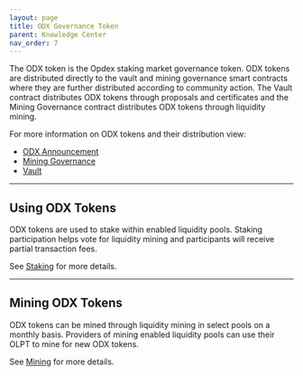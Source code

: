 ```yaml
---
layout: page
title: ODX Governance Token
parent: Knowledge Center
nav_order: 7
---
```


The ODX token is the Opdex staking market governance token. ODX tokens are distributed directly to the vault and mining governance smart contracts where they are further distributed according to community action. The Vault contract distributes ODX tokens through proposals and certificates and the Mining Governance contract distributes ODX tokens through liquidity mining.

For more information on ODX tokens and their distribution view:

- <a href="https://blog.opdex.com/introducing-odx-82ea356940e5" target="_blank">ODX Announcement</a>
- [Mining Governance](mining-governance)
- [Vault](vault)

---

## Using ODX Tokens

ODX tokens are used to stake within enabled liquidity pools. Staking participation helps vote for liquidity mining and participants will receive partial transaction fees.

See [Staking](staking) for more details.

---

## Mining ODX Tokens

ODX tokens can be mined through liquidity mining in select pools on a monthly basis. Providers of mining enabled liquidity pools can use their OLPT to mine for new ODX tokens.

See [Mining](mining) for more details.

